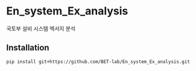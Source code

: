 # En_system_Ex_analysis
국토부 설비 시스템 엑서지 분석

## Installation
```
pip install git+https://github.com/BET-lab/En_system_Ex_analysis.git
```

